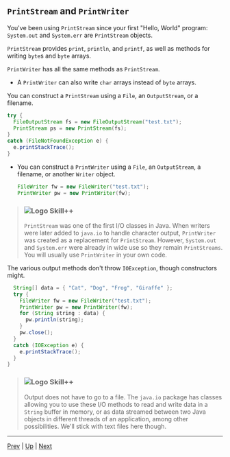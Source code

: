 ## `PrintStream` and `PrintWriter`

You've been using `PrintStream` since your first "Hello, World" program: `System.out` and `System.err` are `PrintStream` objects.

`PrintStream` provides `print`, `println`, and `printf`, as well as methods for writing `byte`s and `byte` arrays.

`PrintWriter` has all the same methods as `PrintStream`.

* A `PrintWriter` can also write `char` arrays instead of `byte` arrays.

You can construct a `PrintStream` using a `File`, an `OutputStream`, or a filename.

```java
try {
  FileOutputStream fs = new FileOutputStream("test.txt");
  PrintStream ps = new PrintStream(fs);
}
catch (FileNotFoundException e) {
  e.printStackTrace();
}
```
* You can construct a `PrintWriter` using a `File`, an `OutputStream`, a filename, or another `Writer` object.

  ```java
  FileWriter fw = new FileWriter("test.txt");
  PrintWriter pw = new PrintWriter(fw);
  ```

> ### ![Logo](http://skilldistillery.com/downloads/sd_logo.jpg) Skill++
> `PrintStream` was one of the first I/O classes in Java.  When writers were later added to `java.io` to handle character output, `PrintWriter` was created as a replacement for `PrintStream`.  However, `System.out` and `System.err` were already in wide use so they remain `PrintStreams`.  You will usually use `PrintWriter` in your own code.

The various output methods don't throw `IOException`, though constructors might.

```java
  String[] data = { "Cat", "Dog", "Frog", "Giraffe" };
  try {
    FileWriter fw = new FileWriter("test.txt");
    PrintWriter pw = new PrintWriter(fw);
    for (String string : data) {
      pw.println(string);
    }
    pw.close();
  }
  catch (IOException e) {
    e.printStackTrace();
  }
}
```

> ### ![Logo](http://skilldistillery.com/downloads/sd_logo.jpg) Skill++
> Output does not have to go to a file.  The `java.io` package has classes allowing you to use these I/O methods to read and write data in a `String` buffer in memory, or as data streamed between two Java objects in different threads of an application, among other possibilities.  We'll stick with text files here though.

<hr>

[Prev](BufferedReader.md) | [Up](README.md) | [Next](ClosingStreams.md)

